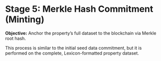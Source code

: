 # Stage 5: Merkle Hash Commitment (Minting)

**Objective:** Anchor the property’s full dataset to the blockchain via Merkle root hash.

This process is similar to the initial seed data commitment, but it is performed on the complete, Lexicon-formatted property dataset.

